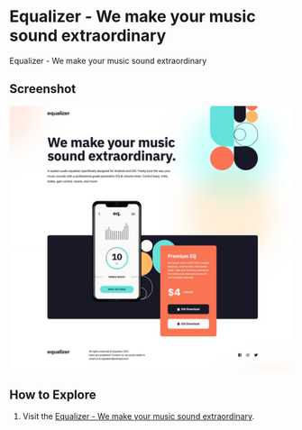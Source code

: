 # Equalizer - We make your music sound extraordinary

Equalizer - We make your music sound extraordinary

## Screenshot

![Equalizer - We make your music sound extraordinary](site-image.jpeg)

## How to Explore

1. Visit the [Equalizer - We make your music sound extraordinary](https://equlizer-by-zynthium.netlify.app/).
